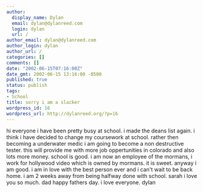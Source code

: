 ```yaml
---
author:
  display_name: Dylan
  email: dylan@dylanreed.com
  login: dylan
  url: /
author_email: dylan@dylanreed.com
author_login: dylan
author_url: /
categories: []
comments: []
date: "2002-06-15T07:16:00Z"
date_gmt: 2002-06-15 13:16:00 -0500
published: true
status: publish
tags:
- School
title: sorry i am a slacker
wordpress_id: 16
wordpress_url: http://dylanreed.org/?p=16
---
```


hi everyone i have been pretty busy at school. i made the deans list again. i think i have decided to change my coursework at school. rather then becoming a underwater medic i am going to become a non destructive tester. this will provide me with more job oppertunities in colorado and also lots more money. school is good. i am now an employee of the mormans, i work for hollywood video which is owned by mormans. it is sweet. anyway i am good. i am in love with the best person ever and i can't wait to be back home. i am 2 weeks away from being halfway done with school. sarah i love you so much. dad happy fathers day. i love everyone. dylan
